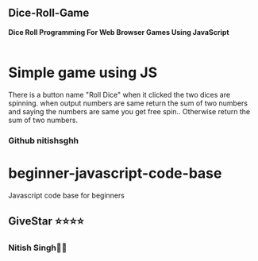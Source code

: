 ## Dice-Roll-Game
<b>Dice Roll Programming For Web Browser Games Using JavaScript</b><br><br>
# Simple game using JS<br>
There is a button name "Roll Dice" when it clicked the two dices are spinning. when output numbers are same return the sum of two numbers and saying the numbers are same you get free spin.. Otherwise return the sum of two numbers.

### Github nitishsghh
# beginner-javascript-code-base
Javascript code base for beginners

 ## GiveStar ⭐⭐⭐⭐
 <h3>Nitish Singh🙌🙌<h3/>
 
